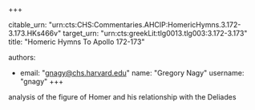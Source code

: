 +++


citable_urn: "urn:cts:CHS:Commentaries.AHCIP:HomericHymns.3.172-3.173.HKs466v"
target_urn: "urn:cts:greekLit:tlg0013.tlg003:3.172-3.173"
title: "Homeric Hymns To Apollo 172-173"

authors:
- email: "gnagy@chs.harvard.edu"
  name: "Gregory Nagy"
  username: "gnagy"
+++

<p>analysis of the figure of Homer and his relationship with the Deliades</p>